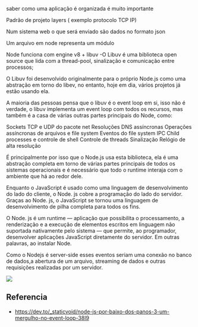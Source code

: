 saber como uma aplicação é organizada  é muito importante

Padrão de projeto layers ( exemplo protocolo TCP IP)

Num sistema web o que será enviado são dados no formato json

Um arquivo em node representa um módulo

Node funciona com engine v8 + libuv
-O Libuv é uma biblioteca open source que lida com a thread-pool, sinalização e comunicação entre processos;

O Libuv foi desenvolvido originalmente para o próprio Node.js como uma abstração em torno do libev, no entanto, hoje em dia, vários projetos já estão usando ela.

A maioria das pessoas pensa que o libuv é o event loop em si, isso não é verdade, o libuv implementa um event loop com todos os recursos, mas também é a casa de várias outras partes principais do Node, como:

Sockets TCP e UDP do pacote net
Resoluções DNS assíncronas
Operações assíncronas de arquivos e file system
Eventos do file system
IPC
Child processes e controle de shell
Controle de threads
Sinalização
Relógio de alta resolução

É principalmente por isso que o Node.js usa esta biblioteca, ela é uma abstração completa em torno de várias partes principais de todos os sistemas operacionais e é necessário que todo o runtime interaja com o ambiente que há ao redor dele.




Enquanto o JavaScript é usado como uma linguagem de desenvolvimento do lado do cliente, o Node. js cobre a programação do lado do servidor. Graças ao Node. js, o JavaScript se tornou uma linguagem de desenvolvimento de pilha completa para todos os fins.


O Node. js é um runtime — aplicação que possibilita o processamento, a renderização e a execução de 
elementos escritos em linguagem não suportada nativamente pelo sistema — que permite, ao programador, 
desenvolver aplicações JavaScript diretamente do servidor. Em outras palavras, ao instalar Node.

Como o Nodejs é server-side esses eventos seriam uma conexão no banco de dados,a 
abertura de um arquivo, streaming de dados e outras requisições realizadas por um servidor.

![](https://miro.medium.com/max/1100/0%2ALzhTau1Zp4P8N4is.png)

## Referencia

- https://dev.to/_staticvoid/node-js-por-baixo-dos-panos-3-um-mergulho-no-event-loop-38l9